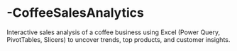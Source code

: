 # -CoffeeSalesAnalytics
Interactive sales analysis of a coffee business using Excel (Power Query, PivotTables, Slicers) to uncover trends, top products, and customer insights.
